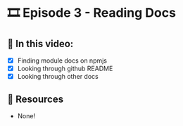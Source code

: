 # 🎞️ Episode 3 - Reading Docs

## 📝 In this video:
- [x] Finding module docs on npmjs
- [x] Looking through github README
- [x] Looking through other docs

## 🔗 Resources
- None!
